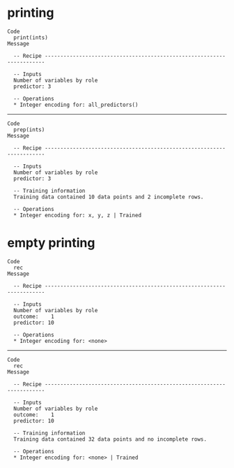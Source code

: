 # printing

    Code
      print(ints)
    Message
      
      -- Recipe ----------------------------------------------------------------------
      
      -- Inputs 
      Number of variables by role
      predictor: 3
      
      -- Operations 
      * Integer encoding for: all_predictors()

---

    Code
      prep(ints)
    Message
      
      -- Recipe ----------------------------------------------------------------------
      
      -- Inputs 
      Number of variables by role
      predictor: 3
      
      -- Training information 
      Training data contained 10 data points and 2 incomplete rows.
      
      -- Operations 
      * Integer encoding for: x, y, z | Trained

# empty printing

    Code
      rec
    Message
      
      -- Recipe ----------------------------------------------------------------------
      
      -- Inputs 
      Number of variables by role
      outcome:    1
      predictor: 10
      
      -- Operations 
      * Integer encoding for: <none>

---

    Code
      rec
    Message
      
      -- Recipe ----------------------------------------------------------------------
      
      -- Inputs 
      Number of variables by role
      outcome:    1
      predictor: 10
      
      -- Training information 
      Training data contained 32 data points and no incomplete rows.
      
      -- Operations 
      * Integer encoding for: <none> | Trained

